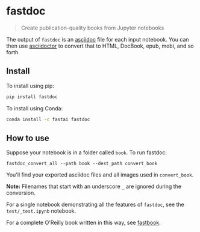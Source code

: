 
# fastdoc
> Create publication-quality books from Jupyter notebooks


The output of `fastdoc` is an [asciidoc](https://asciidoc.org/) file for each input notebook. You can then use [asciidoctor](https://asciidoctor.org/) to convert that to HTML, DocBook, epub, mobi, and so forth.

## Install

To install using pip:

```bash
pip install fastdoc
```

To install using Conda:

```bash
conda install -c fastai fastdoc
```

## How to use

Suppose your notebook is in a folder called `book`. To run fastdoc:

`fastdoc_convert_all --path book --dest_path convert_book`

You'll find your exported asciidoc files and all images used in `convert_book`.

**Note:** Filenames that start with an underscore `_` are ignored during the conversion.

For a single notebook demonstrating all the features of `fastdoc`, see the `test/_test.ipynb` notebook.

For a complete O'Reilly book written in this way, see [fastbook](https://github.com/fastai/fastbook/).
